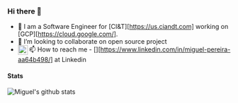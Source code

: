### Hi there 👋

<!-- - I'm a lead operation engineer for [CloudBees][cloudbees-website] -->
- 🔭 I am a Software Engineer for [CI&T][https://us.ciandt.com] working on [GCP][https://cloud.google.com/].
- 👯 I’m looking to collaborate on open source project
- 📫 How to reach me - [<img align="left" alt="overnin | LinkedIn" width="22px" src="https://cdn.jsdelivr.net/npm/simple-icons@v3/icons/linkedin.svg" />][https://www.linkedin.com/in/miguel-pereira-aa64b498/] at Linkedin

#### Stats 

![Miguel's github stats](https://github-readme-stats.vercel.app/api?username=miguelhbrito&show_icons=true)

<!--
**miguelhbrito/miguelhbrito** is a ✨ _special_ ✨ repository because its `README.md` (this file) appears on your GitHub profile.

Here are some ideas to get you started:

- 🔭 I’m currently working on ...
- 🌱 I’m currently learning ...
- 👯 I’m looking to collaborate on ...
- 🤔 I’m looking for help with ...
- 💬 Ask me about ...
- 📫 How to reach me: ...
- 😄 Pronouns: ...
- ⚡ Fun fact: ...
-->
